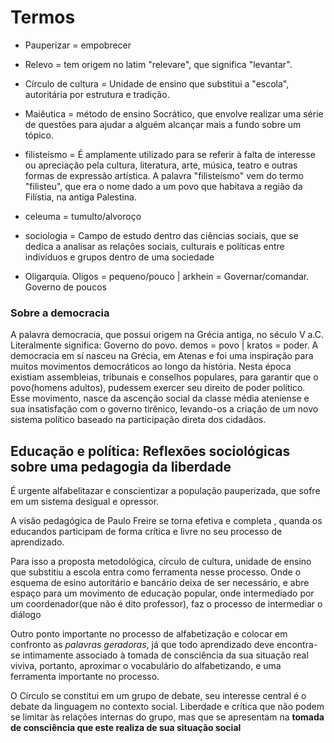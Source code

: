 # Termos
- Pauperizar = empobrecer
- Relevo = tem origem no latim "relevare", que significa "levantar".
- Círculo de cultura = Unidade de ensino que substitui a "escola", autoritária por estrutura e tradição.
- Maiêutica = método de ensino Socrático, que envolve realizar uma série de questões para ajudar a alguém alcançar mais a fundo sobre um tópico.
- filisteísmo = É amplamente utilizado para se referir à falta de interesse ou apreciação pela cultura, literatura, arte, música, teatro e outras formas de expressão artística. A palavra "filisteísmo" vem do termo "filisteu", que era o nome dado a um povo que habitava a região da Filístia, na antiga Palestina.
- celeuma = tumulto/alvoroço
- sociologia = Campo de estudo dentro das ciências sociais, que se dedica a analisar as relações sociais, culturais e políticas entre indivíduos e grupos dentro de uma sociedade

- Oligarquia. Oligos = pequeno/pouco | arkhein = Governar/comandar. Governo de poucos
### Sobre a democracia

A palavra democracia, que possui origem na Grécia antiga, no século V a.C. Literalmente significa: Governo do povo. demos = povo | kratos = poder. 
A democracia em sí nasceu na Grécia, em Atenas e foi uma inspiração para muitos movimentos democráticos ao longo da história. Nesta época existiam assembleias, tribunais e conselhos populares, para garantir que o povo(homens adultos), pudessem exercer seu direito de poder político.
Esse movimento, nasce da ascenção social da classe média ateniense e sua insatisfação com o governo tirênico, levando-os a criação de um novo sistema político baseado na participação direta dos cidadãos.

## Educação e política: Reflexões sociológicas sobre uma pedagogia da liberdade
É urgente alfabelitazar e conscientizar a população pauperizada, que sofre em um sistema desigual e opressor.

A visão pedagógica de Paulo Freire se torna efetiva e completa , quanda os educandos participam de forma crítica e livre no seu processo de aprendizado.

Para isso a proposta metodológica, círculo de cultura, unidade de ensino que substitiu a escola entra como ferramenta nesse processo. Onde o esquema de esino autoritário e bancário deixa de ser necessário, e abre espaço para um movimento de educação popular, onde intermediado por um coordenador(que não é dito professor), faz o processo de intermediar o diálogo

Outro ponto importante no processo de alfabetização e colocar em confronto as *palavras geradoras*, já que todo aprendizado deve encontra-se intimamente associado à tomada de consciência da sua situação real viviva, portanto, aproximar o vocabulário do alfabetizando, e uma ferramenta importante no processo.

O Círculo se constitui em um grupo de debate, seu interesse central é o debate da linguagem no contexto social. Liberdade e crítica que não podem se limitar às relações internas do grupo, mas que se apresentam na **tomada de consciência que este realiza de sua situação social**
